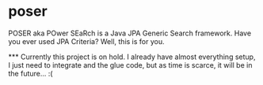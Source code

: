 # poser
POSER aka POwer SEaRch is a Java JPA Generic Search framework. Have you ever used JPA Criteria? Well, this is for you.

*** Currently this project is on hold. I already have almost everything setup, I just need to integrate and the glue code, but as time is scarce, it will be in the future... :(
